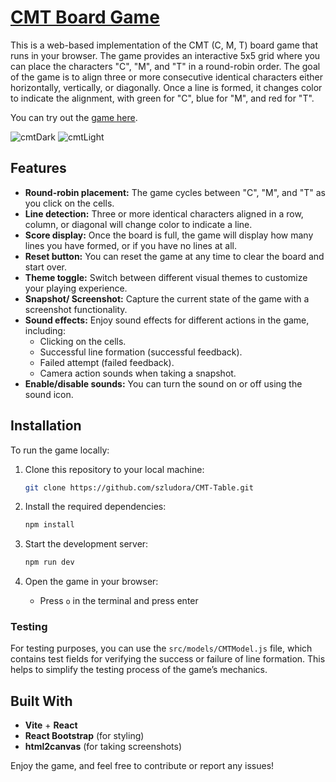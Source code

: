
# [CMT Board Game](https://szludora.github.io/CMT-Table/)

This is a web-based implementation of the CMT (C, M, T) board game that runs in your browser. The game provides an interactive 5x5 grid where you can place the characters "C", "M", and "T" in a round-robin order. The goal of the game is to align three or more consecutive identical characters either horizontally, vertically, or diagonally. Once a line is formed, it changes color to indicate the alignment, with green for "C", blue for "M", and red for "T".

You can try out the [game here](https://szludora.github.io/CMT-Table/).

![cmtDark](https://github.com/user-attachments/assets/8d6e2cc5-8475-4b49-a943-c9b7f63961ce)
![cmtLight](https://github.com/user-attachments/assets/a3537466-d286-4c5a-815a-faeab7e11401)


## Features

- **Round-robin placement:** The game cycles between "C", "M", and "T" as you click on the cells.
- **Line detection:** Three or more identical characters aligned in a row, column, or diagonal will change color to indicate a line.
- **Score display:** Once the board is full, the game will display how many lines you have formed, or if you have no lines at all.
- **Reset button:** You can reset the game at any time to clear the board and start over.
- **Theme toggle:** Switch between different visual themes to customize your playing experience.
- **Snapshot/ Screenshot:** Capture the current state of the game with a screenshot functionality.
- **Sound effects:** Enjoy sound effects for different actions in the game, including:
  - Clicking on the cells.
  - Successful line formation (successful feedback).
  - Failed attempt (failed feedback).
  - Camera action sounds when taking a snapshot.
- **Enable/disable sounds:** You can turn the sound on or off using the sound icon.

## Installation

To run the game locally:

1. Clone this repository to your local machine:
   ```bash
   git clone https://github.com/szludora/CMT-Table.git
   ```

2. Install the required dependencies:
   ```bash
   npm install
   ```

3. Start the development server:
   ```bash
   npm run dev
   ```

4. Open the game in your browser:
   - Press `o` in the terminal and press enter

### Testing

For testing purposes, you can use the `src/models/CMTModel.js` file, which contains test fields for verifying the success or failure of line formation. This helps to simplify the testing process of the game’s mechanics.

## Built With

- **Vite** + **React**
- **React Bootstrap** (for styling)
- **html2canvas** (for taking screenshots)

Enjoy the game, and feel free to contribute or report any issues!


